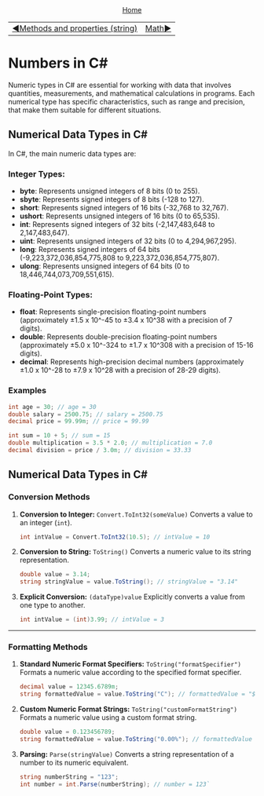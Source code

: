 <div align="center">
    <a href="/README.md">Home</a>
</div>
<table align=center>
  <tr>
    <td align="left">
      <a href="../strings/02_string_methods_and_properties.md">◀️Methods and properties (string)</a>
    </td>
    <td align="right">
      <a href="./02_math.md">Math▶️</a>
    </td>
  </tr>
</table>

# Numbers in C#
Numeric types in C# are essential for working with data that involves quantities, measurements, and mathematical calculations in programs. Each numerical type has specific characteristics, such as range and precision, that make them suitable for different situations.

## Numerical Data Types in C#
In C#, the main numeric data types are:

### Integer Types:

+ **byte**: Represents unsigned integers of 8 bits (0 to 255).
+ **sbyte**: Represents signed integers of 8 bits (-128 to 127).
+ **short**: Represents signed integers of 16 bits (-32,768 to 32,767).
+ **ushort**: Represents unsigned integers of 16 bits (0 to 65,535).
+ **int**: Represents signed integers of 32 bits (-2,147,483,648 to 2,147,483,647).
+ **uint**: Represents unsigned integers of 32 bits (0 to 4,294,967,295).
+ **long**: Represents signed integers of 64 bits (-9,223,372,036,854,775,808 to 9,223,372,036,854,775,807).
+ **ulong**: Represents unsigned integers of 64 bits (0 to 18,446,744,073,709,551,615).

### Floating-Point Types:

+ **float**: Represents single-precision floating-point numbers (approximately ±1.5 x 10^-45 to ±3.4 x 10^38 with a precision of 7 digits).
+ **double**: Represents double-precision floating-point numbers (approximately ±5.0 x 10^-324 to ±1.7 x 10^308 with a precision of 15-16 digits).
+ **decimal**: Represents high-precision decimal numbers (approximately ±1.0 x 10^-28 to ±7.9 x 10^28 with a precision of 28-29 digits).

### Examples
```csharp
int age = 30; // age = 30
double salary = 2500.75; // salary = 2500.75
decimal price = 99.99m; // price = 99.99

int sum = 10 + 5; // sum = 15
double multiplication = 3.5 * 2.0; // multiplication = 7.0
decimal division = price / 3.0m; // division = 33.33
```
## Numerical Data Types in C#

### Conversion Methods

1. **Conversion to Integer:**
   `Convert.ToInt32(someValue)` Converts a value to an integer (`int`).
   ```csharp
   int intValue = Convert.ToInt32(10.5); // intValue = 10
   ```

2. **Conversion to String:**
   `ToString()` Converts a numeric value to its string representation.
   ```csharp
   double value = 3.14; 
   string stringValue = value.ToString(); // stringValue = "3.14"
   ```

3. **Explicit Conversion:**
   `(dataType)value` Explicitly converts a value from one type to another.
   ```csharp
   int intValue = (int)3.99; // intValue = 3
   ```

---

### Formatting Methods


1. **Standard Numeric Format Specifiers:**
   `ToString("formatSpecifier")` Formats a numeric value according to the specified format specifier. 
   ```csharp
   decimal value = 12345.6789m; 
   string formattedValue = value.ToString("C"); // formattedValue = "$12,345.68"
   ```

2. **Custom Numeric Format Strings:**
   `ToString("customFormatString")` Formats a numeric value using a custom format string.
   ```csharp
   double value = 0.123456789; 
   string formattedValue = value.ToString("0.00%"); // formattedValue = "12.35%"`
   ```

3. **Parsing:**
   `Parse(stringValue)` Converts a string representation of a number to its numeric equivalent.
   ```csharp
   string numberString = "123"; 
   int number = int.Parse(numberString); // number = 123`
   ```